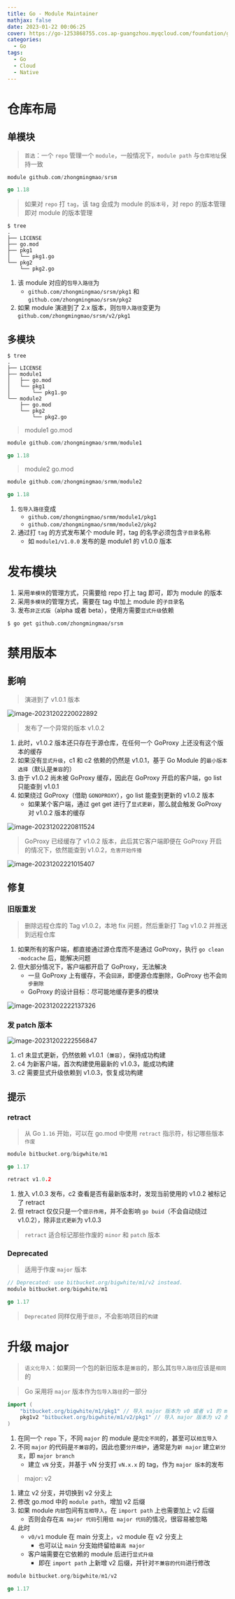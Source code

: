 ```yaml
---
title: Go - Module Maintainer
mathjax: false
date: 2023-01-22 00:06:25
cover: https://go-1253868755.cos.ap-guangzhou.myqcloud.com/foundation/go-module-02.png
categories:
  - Go
tags:
  - Go
  - Cloud
  - Native
---
```


# 仓库布局

## 单模块

> `首选`：一个 `repo` 管理一个 `module`，一般情况下，`module path` 与`仓库地址`保持一致

```go go.mod
module github.com/zhongmingmao/srsm

go 1.18
```

<!-- more -->

> 如果对 `repo` 打 `tag`，该 tag 会成为 module 的`版本号`，对 repo 的版本管理即对 module 的版本管理

```
$ tree
.
├── LICENSE
├── go.mod
├── pkg1
│   └── pkg1.go
└── pkg2
    └── pkg2.go
```

1. 该 module 对应的`包导入路径`为
   - `github.com/zhongmingmao/srsm/pkg1` 和 `github.com/zhongmingmao/srsm/pkg2`
2. 如果 module 演进到了 2.x 版本，则`包导入路径`变更为 `github.com/zhongmingmao/srsm/v2/pkg1`

## 多模块

```
$ tree
.
├── LICENSE
├── module1
│   ├── go.mod
│   └── pkg1
│       └── pkg1.go
└── module2
    ├── go.mod
    └── pkg2
        └── pkg2.go
```

> module1 go.mod

```go go.mod
module github.com/zhongmingmao/srmm/module1

go 1.18
```

> module2 go.mod

```go go.mod
module github.com/zhongmingmao/srmm/module2

go 1.18
```

1. `包导入路径`变成
   - `github.com/zhongmingmao/srmm/module1/pkg1`
   - `github.com/zhongmingmao/srmm/module2/pkg2`
2. 通过打 `tag` 的方式发布某个 module 时，tag 的名字必须包含`子目录`名称
   - 如 `module1/v1.0.0` 发布的是 module1 的 v1.0.0 版本

# 发布模块

1. 采用`单模块`的管理方式，只需要给 repo 打上 tag 即可，即为 module 的版本
2. 采用`多模块`的管理方式，需要在 tag 中加上 module 的`子目录`名
3. 发布`非正式版`（alpha 或者 beta），使用方需要`显式升级`依赖

```
$ go get github.com/zhongmingmao/srsm
```

# 禁用版本

## 影响

> 演进到了 v1.0.1 版本

![image-20231202220022892](https://go-1253868755.cos.ap-guangzhou.myqcloud.com/foundation/image-20231202220022892.png)

> 发布了一个异常的版本 v1.0.2

1. 此时，v1.0.2 版本还只存在于源仓库，在任何一个 GoProxy 上还没有这个版本的缓存
2. 如果没有`显式升级`，c1 和 c2 依赖的仍然是 v1.0.1，基于 Go Module 的`最小版本选择`（默认是`兼容`的）
3. 由于 v1.0.2 尚未被 GoProxy 缓存，因此在 GoProxy 开启的客户端，go list 只能查到 v1.0.1
4. 如果绕过 GoProxy（借助 `GONOPROXY`），go list 能查到更新的 v1.0.2 版本
   - 如果某个客户端，通过 get get 进行了`显式更新`，那么就会触发 GoProxy 对 v1.0.2 版本的缓存

![image-20231202220811524](https://go-1253868755.cos.ap-guangzhou.myqcloud.com/foundation/image-20231202220811524.png)

> GoProxy 已经缓存了 v1.0.2 版本，此后其它客户端即便在 GoProxy 开启的情况下，依然能查到 v1.0.2，`危害开始传播`

![image-20231202221015407](https://go-1253868755.cos.ap-guangzhou.myqcloud.com/foundation/image-20231202221015407.png)

## 修复

### 旧版重发

> 删除远程仓库的 Tag v1.0.2，本地 fix 问题，然后重新打 Tag v1.0.2 并推送到远程仓库

1. 如果所有的客户端，都直接通过源仓库而不是通过 GoProxy，执行 `go clean -modcache` 后，能解决问题
2. 但大部分情况下，客户端都开启了 GoProxy，无法解决
   - 一旦 GoProxy 上有缓存，不会`回源`，即便源仓库删除，GoProxy 也不会`同步删除`
   - GoProxy 的设计目标：尽可能地缓存更多的模块

![image-20231202222137326](https://go-1253868755.cos.ap-guangzhou.myqcloud.com/foundation/image-20231202222137326.png)

### 发 patch 版本

![image-20231202222556847](https://go-1253868755.cos.ap-guangzhou.myqcloud.com/foundation/image-20231202222556847.png)

1. c1 未显式更新，仍然依赖 v1.0.1（`兼容`），保持成功构建
2. c4 为新客户端，首次构建使用最新的 v1.0.3，能成功构建
3. c2 需要显式升级依赖到 v1.0.3，恢复成功构建

## 提示

### retract

> 从 Go `1.16` 开始，可以在 go.mod 中使用 `retract` 指示符，标记哪些版本`作废`

```go go.mod
module bitbucket.org/bigwhite/m1

go 1.17

retract v1.0.2
```

1. 放入 v1.0.3 发布，c2 查看是否有最新版本时，发现当前使用的 v1.0.2 被标记了 retract
2. 但 retract 仅仅只是一个`提示作用`，并不会影响 `go buid`（不会自动绕过 v1.0.2），除非`显式更新`为 v1.0.3

> `retract` 适合标记那些作废的 `minor` 和 `patch` 版本

### Deprecated

> 适用于作废 `major` 版本

```go go.mod
// Deprecated: use bitbucket.org/bigwhite/m1/v2 instead.
module bitbucket.org/bigwhite/m1

go 1.17
```

> `Deprecated` 同样仅用于`提示`，不会影响项目的`构建`

# 升级 major

> `语义化导入`：如果同一个包的新旧版本是`兼容`的，那么其`包导入路径`应该是`相同`的

> Go 采用将 `major` 版本作为`包导入路径`的一部分

```go
import (
	"bitbucket.org/bigwhite/m1/pkg1" // 导入 major 版本为 v0 或者 v1 的 module 下的 pkg1
	pkg1v2 "bitbucket.org/bigwhite/m1/v2/pkg1" // 导入 major 版本为 v2 的 module 下的 pkg1
)
```

1. 在同一个 `repo` 下，不同 `major` 的 module 是`完全不同`的，甚至可以`相互导入`
2. 不同 `major` 的代码是`不兼容`的，因此也要`分开维护`，通常是为`新 major` 建立`新分支`，即 `major branch`
   - 建立 `vN` 分支，并基于 vN 分支打 `vN.x.x` 的 tag，作为 `major 版本`的发布

> major: v2

1. 建立 v2 分支，并切换到 v2 分支上
2. 修改 go.mod 中的 `module path`，增加 v2 后缀
3. 如果 module `内部`包间有`互相导入`，在 `import path` 上也需要加上 v2 后缀
   - 否则会存在`高 major 代码`引用`低 major 代码`的情况，很容易被忽略
4. 此时
   - `v0/v1` module 在 main 分支上，`v2` module 在 v2 分支上
     - 也可以让 `main` 分支始终留给`最高 major`
   - 客户端需要在它依赖的 module 后进行`显式升级`
     - 即在 `import path` 上新增 v2 后缀，并针对`不兼容的代码`进行修改 

```go go.mod
module bitbucket.org/bigwhite/m1/v2

go 1.17
```



